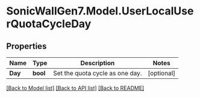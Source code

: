 # SonicWallGen7.Model.UserLocalUserQuotaCycleDay

## Properties

Name | Type | Description | Notes
------------ | ------------- | ------------- | -------------
**Day** | **bool** | Set the quota cycle as one day. | [optional] 

[[Back to Model list]](../README.md#documentation-for-models) [[Back to API list]](../README.md#documentation-for-api-endpoints) [[Back to README]](../README.md)

